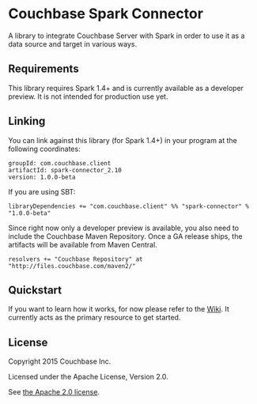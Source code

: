 # Couchbase Spark Connector

A library to integrate Couchbase Server with Spark in order to use it as a data source and target in various ways.

## Requirements
This library requires Spark 1.4+ and is currently available as a developer preview. It is not intended for production
use yet.

## Linking
You can link against this library (for Spark 1.4+) in your program at the following coordinates:

```
groupId: com.couchbase.client
artifactId: spark-connector_2.10
version: 1.0.0-beta
```

If you are using SBT:

```
libraryDependencies += "com.couchbase.client" %% "spark-connector" % "1.0.0-beta"
```

Since right now only a developer preview is available, you also need to include the Couchbase Maven Repository. Once
a GA release ships, the artifacts will be available from Maven Central.

```
resolvers += "Couchbase Repository" at "http://files.couchbase.com/maven2/"
```

## Quickstart
If you want to learn how it works, for now please refer to the [Wiki](https://github.com/couchbaselabs/couchbase-spark-connector/wiki). It
currently acts as the primary resource to get started.

## License
Copyright 2015 Couchbase Inc.

Licensed under the Apache License, Version 2.0.

See [the Apache 2.0 license](http://www.apache.org/licenses/LICENSE-2.0).